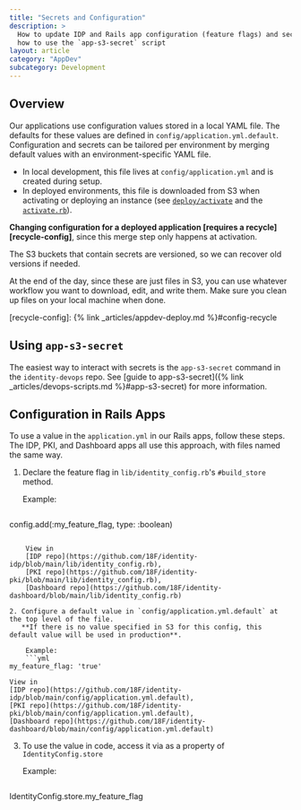 ```yaml
---
title: "Secrets and Configuration"
description: >
  How to update IDP and Rails app configuration (feature flags) and secrets application.yml, and
  how to use the `app-s3-secret` script
layout: article
category: "AppDev"
subcategory: Development
---
```


## Overview

Our applications use configuration values stored in a local YAML file. The defaults for these values
are defined in `config/application.yml.default`. Configuration and secrets can be tailored per
environment by merging default values with an environment-specific YAML file.

* In local development, this file lives at `config/application.yml` and is created during setup.
* In deployed environments, this file is downloaded from S3 when activating or deploying an instance
  (see [`deploy/activate`][deploy-activate] and the [`activate.rb`][download-from-s3]).

**Changing configuration for a deployed application [requires a recycle][recycle-config]**, since
this merge step only happens at activation.

The S3 buckets that contain secrets are versioned, so we can recover old versions
if needed.

At the end of the day, since these are just files in S3, you can use whatever workflow
you want to download, edit, and write them. Make sure you clean up files on your local
machine when done.

[deploy-activate]: https://github.com/18F/identity-idp/blob/main/deploy/activate
[download-from-s3]: https://github.com/18F/identity-idp/blob/a95fd33d24c6761818993cfbc334a28986783034/lib/deploy/activate.rb#L93-L97
[recycle-config]: {% link _articles/appdev-deploy.md %}#config-recycle

## Using `app-s3-secret`

The easiest way to interact with secrets is the `app-s3-secret` command in the `identity-devops` repo.
See [guide to app-s3-secret]({% link _articles/devops-scripts.md %}#app-s3-secret) for more information.

## Configuration in Rails Apps

To use a value in the `application.yml` in our Rails apps, follow these steps. The IDP, PKI,
and Dashboard apps all use this approach, with files named the same way.

1. Declare the feature flag in `lib/identity_config.rb`'s `#build_store` method.

    Example:
    ```ruby
config.add(:my_feature_flag, type: :boolean)
```

    View in
    [IDP repo](https://github.com/18F/identity-idp/blob/main/lib/identity_config.rb),
    [PKI repo](https://github.com/18F/identity-pki/blob/main/lib/identity_config.rb),
    [Dashboard repo](https://github.com/18F/identity-dashboard/blob/main/lib/identity_config.rb)

2. Configure a default value in `config/application.yml.default` at the top level of the file.
   **If there is no value specified in S3 for this config, this default value will be used in production**.

    Example:
    ```yml
my_feature_flag: 'true'
```

    View in
    [IDP repo](https://github.com/18F/identity-idp/blob/main/config/application.yml.default),
    [PKI repo](https://github.com/18F/identity-pki/blob/main/config/application.yml.default),
    [Dashboard repo](https://github.com/18F/identity-dashboard/blob/main/config/application.yml.default)

3. To use the value in code, access it via as a property of `IdentityConfig.store`

    Example:
    ```ruby
IdentityConfig.store.my_feature_flag
```
